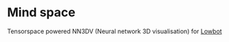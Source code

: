 # Mind space
Tensorspace powered NN3DV (Neural network 3D visualisation) for [Lowbot](https://github.com/Truemedia/lowbot)
